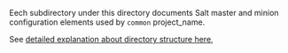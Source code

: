 
Eech subdirectory under this directory documents Salt master and minion
configuration elements used by `common` project_name.

See [detailed explanation about directory structure here][1],

[1]: /docs/configs/readme.md


